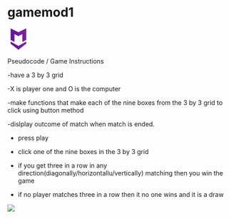 # gamemod1

![alt text](https://github.com/adam-p/markdown-here/raw/master/src/common/images/icon48.png "Logo Title Text 1") 



Pseudocode / Game Instructions


-have a 3 by 3 grid 


-X is player one and O is the computer


-make functions that make each of the nine boxes from the 3 by 3 grid to click using button method


-dislplay outcome of match when match is ended. 


- press play


- click one of the nine boxes in the 3 by 3 grid


- if you get three in a row in any direction(diagonally/horizontallu/vertically) matching then you win the game


- if no player matches three in a row then it no one wins and it is a draw




![](https://www.pngitem.com/pimgs/m/427-4272622_picture-regarding-free-printable-tic-tac-toe-board.png)



